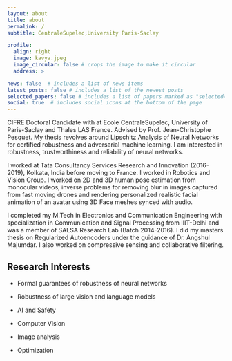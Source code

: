 ```yaml
---
layout: about
title: about
permalink: /
subtitle: CentraleSupelec,University Paris-Saclay

profile:
  align: right
  image: kavya.jpeg
  image_circular: false # crops the image to make it circular
  address: >

news: false  # includes a list of news items
latest_posts: false # includes a list of the newest posts
selected_papers: false # includes a list of papers marked as "selected={true}"
social: true  # includes social icons at the bottom of the page
---
```


CIFRE Doctoral Candidate with at Ecole CentraleSupelec, University of Paris-Saclay and Thales LAS France. Advised by Prof. Jean-Christophe Pesquet. My thesis revolves around Lipschitz Analysis of Neural Networks for certified robustness and adversarial machine learning. I am interested in robustness, trustworthiness and reliability of neural networks. 

I worked at Tata Consultancy Services Research and Innovation (2016-2019), Kolkata, India before moving to France. I worked in Robotics and Vision Group. I worked on 2D and 3D human pose estimation from monocular videos, inverse problems for removing blur in images captured from fast moving drones and rendering personalized realistic facial animation of an avatar using 3D Face meshes synced with audio. 

I completed my M.Tech in Electronics and Communication Engineering with specialization in Communication and Signal Processing from IIIT-Delhi and was a member of SALSA Research Lab (Batch 2014-2016). I did my masters thesis on Regularized Autoencoders under the guidance of Dr. Angshul Majumdar. I also worked on compressive sensing and collaborative filtering. 

## Research Interests 
- Formal guarantees of robustness of neural networks

- Robustness of large vision and language models

- AI and Safety 

- Computer Vision

- Image analysis

- Optimization